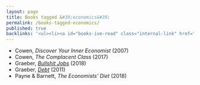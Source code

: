 ```yaml
---
layout: page
title: Books tagged &#39;economics&#39;
permalink: /books-tagged-economics/
published: true
backlinks: '<ul><li><a id="books-ive-read" class="internal-link" href="/books-ive-read/">Books I&#39;ve read</a></li></ul>'
---
```


* Cowen, _Discover Your Inner Economist_ (2007) 
* Cowen, _The Complacent Class_ (2017) 
* Graeber, _<a id="graeber-bullshit-jobs" class="internal-link" href="/graeber-bullshit-jobs/">Bullshit Jobs</a>_ (2018) 
* Graeber, _<a id="graeber-debt" class="internal-link" href="/graeber-debt/">Debt</a>_ (2011) 
* Payne & Barnett, _The Economists' Diet_ (2018) 
